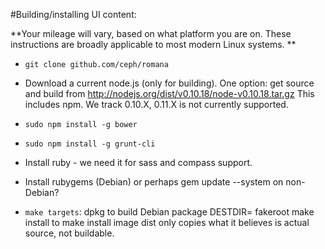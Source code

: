 #Building/installing UI content:

**Your mileage will vary, based on what platform  you are on. These instructions are broadly applicable to most modern Linux systems. **

* `git clone github.com/ceph/romana`

* Download a current node.js (only for building).  One option: get source
and build from http://nodejs.org/dist/v0.10.18/node-v0.10.18.tar.gz
This includes npm.  We track 0.10.X, 0.11.X is not currently supported.

* `sudo npm install -g bower`

* `sudo npm install -g grunt-cli`

* Install ruby - we need it for sass and compass support.

* Install rubygems (Debian) or perhaps gem update --system on non-Debian?

* `make targets`:
	dpkg to build Debian package
	DESTDIR=<abs path> fakeroot make install to make install image
	dist only copies what it believes is actual source, not buildable.
